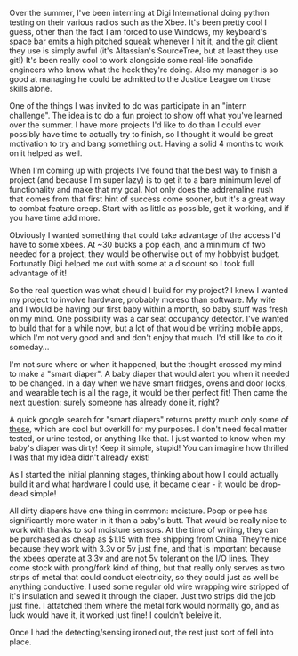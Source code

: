 Over the summer, I've been interning at Digi International doing python testing on their various radios such as the Xbee. It's been pretty cool I guess, other than the fact I am forced to use Windows, my keyboard's space bar emits a high pitched squeak whenever I hit it, and the git client they use is simply awful (it's Altassian's SourceTree, but at least they use git!) It's been really cool to work alongside some real-life bonafide engineers who know what the heck they're doing. Also my manager is so good at managing he could be admitted to the Justice League on those skills alone.

One of the things I was invited to do was participate in an "intern challenge". The idea is to do a fun project to show off what you've learned over the summer. I have more projects I'd like to do than I could ever possibly have time to actually try to finish, so I thought it would be great motivation to try and bang something out. Having a solid 4 months to work on it helped as well.

When I'm coming up with projects I've found that the best way to finish a project (and because I'm super lazy) is to get it to a bare minimum level of functionality and make that my goal. Not only does the addrenaline rush that comes from that first hint of success come sooner, but it's a great way to combat feature creep. Start with as little as possible, get it working, and if you have time add more.

Obviously I wanted something that could take advantage of the access I'd have to some xbees. At ~30 bucks a pop each, and a minimum of two needed for a project, they would be otherwise out of my hobbyist budget. Fortunatly Digi helped me out with some at a discount so I took full advantage of it!

So the real question was what should I build for my project? I knew I wanted my project to involve hardware, probably moreso than software. My wife and I would be having our first baby within a month, so baby stuff was fresh on my mind. One possibility was a car seat occupancy detector. I've wanted to build that for a while now, but a lot of that would be writing mobile apps, which I'm not very good and and don't enjoy that much. I'd still like to do it someday...

I'm not sure where or when it happened, but the thought crossed my mind to make a "smart diaper". A baby diaper that would alert you when it needed to be changed. In a day when we have smart fridges, ovens and door locks, and wearable tech is all the rage, it would be ther perfect fit! Then came the next question: surely someone has already done it, right?

A quick google search for "smart diapers" returns pretty much only some of [these](http://www.pixiescientific.com/), which are cool but overkill for my purposes. I don't need fecal matter tested, or urine tested, or anything like that. I just wanted to know when my baby's diaper was dirty! Keep it simple, stupid! You can imagine how thrilled I was that my idea didn't already exist!

As I started the initial planning stages, thinking about how I could actually build it and what hardware I could use, it became clear - it would be drop-dead simple!

All dirty diapers have one thing in common: moisture. Poop or pee has significantly more water in it than a  baby's butt. That would be really nice to work with thanks to soil moisture sensors. At the time of writing, they can be purchased as cheap as $1.15 with free shipping from China. They're nice because they work with 3.3v or 5v just fine, and that is important because the xbees operate at 3.3v and are not 5v tolerant on the I/O lines. They come stock with prong/fork kind of thing, but that really only serves as two strips of metal that could conduct electricity, so they could just as well be anything conductive. I used some regular old wire wrapping wire stripped of it's insulation and sewed it through the diaper. Just two strips did the job just fine. I attatched them where the metal fork would normally go, and as luck would have it, it worked just fine! I couldn't beleive it.

Once I had the detecting/sensing ironed out, the rest just sort of fell into place.
